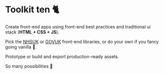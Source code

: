 # Toolkit ten 🐈

Create front-end apps using front-end best practices and traditional ui stack (**HTML + CSS + JS**). 

Pick the [NHSUK](https://service-manual.nhs.uk/design-system) or [GOVUK](https://design-system.service.gov.uk/get-started/) front-end libraries, or do your own if you fancy going vanilla 🍦.

Prototype or build and export production-ready assets.

So many possibilities 🙈
